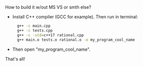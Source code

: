 How to build it w/out MS VS or smth else?

- Install C++ compiler (GCC for example). Then run in terminal:
  ```bash
    g++ -c main.cpp
    g++ -c tests.cpp
    g++ -c -std=c++17 rational.cpp
    g++ main.o tests.o rational.o -o my_program_cool_name
  ```
- Then open "my_program_cool_name".

That's all!
